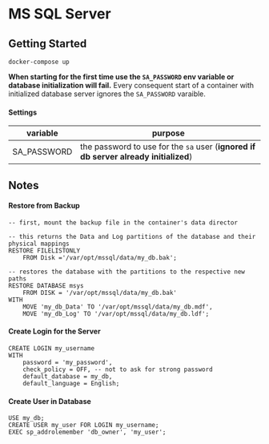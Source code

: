 # MS SQL Server

## Getting Started

```
docker-compose up
```

**When starting for the first time use the `SA_PASSWORD` env variable or database initialization will fail.** Every consequent start of a container
with initialized database server ignores the `SA_PASSWORD` varaible.

#### Settings

|variable|purpose|
|---|---|
|SA_PASSWORD|the password to use for the `sa` user (**ignored if db server already initialized**)|

## Notes

#### Restore from Backup
```
-- first, mount the backup file in the container's data director

-- this returns the Data and Log partitions of the database and their physical mappings
RESTORE FILELISTONLY
    FROM Disk ='/var/opt/mssql/data/my_db.bak';

-- restores the database with the partitions to the respective new paths
RESTORE DATABASE msys
    FROM DISK = '/var/opt/mssql/data/my_db.bak'
WITH 
    MOVE 'my_db_Data' TO '/var/opt/mssql/data/my_db.mdf',
    MOVE 'my_db_Log' TO '/var/opt/mssql/data/my_db.ldf';
```

#### Create Login for the Server
```
CREATE LOGIN my_username
WITH
    password = 'my_password', 
    check_policy = OFF, -- not to ask for strong password
    default_database = my_db,
    default_language = English; 
```

#### Create User in Database
```
USE my_db;
CREATE USER my_user FOR LOGIN my_username;
EXEC sp_addrolemember 'db_owner', 'my_user';
```
